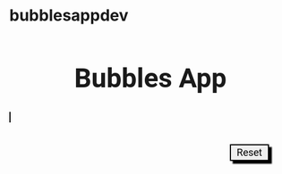 # bubblesappdev
<!DOCTYPE html>
<html>

<head>
</head>

<body>
    <h1 style="text-align:center; font-size:48px; font-family:Roboto;"> Bubbles App</h1>
    <canvas id="myCanvas" width="1000" height="900" style="border:1px solid black; line-width:3;"></canvas>
    <div style="text-align:right;">
        <button id="resetButton" style="border:2px solid black; font-size:18px; font-family:Roboto; height:30px; width:70px;  box-shadow:5px 5px 2px black; margin:40px;">Reset</button>
    </div>
    <script>
        let canvas = document.getElementById("myCanvas");
        let ctx = canvas.getContext("2d");

        let ctx1 = canvas.getContext("2d");
        ctx1.fillStyle = "yellow";
        ctx1.beginPath();
        ctx1.arc(150, 100, 50, 0, 2 * Math.PI);
        ctx1.fill();
        ctx1.stroke();

        let ctx2 = canvas.getContext("2d");
        ctx2.fillStyle = "blue";
        ctx2.beginPath();
        ctx2.arc(150, 300, 50, 0, 2 * Math.PI);
        ctx2.fill();
        ctx2.stroke();

        let ctx3 = canvas.getContext("2d");
        ctx3.fillStyle = "red";
        ctx3.beginPath();
        ctx3.arc(150, 500, 50, 0, 2 * Math.PI);
        ctx3.fill();
        ctx3.stroke();

        let ctx4 = canvas.getContext("2d");
        ctx4.fillStyle = "green";
        ctx4.beginPath();
        ctx4.arc(150, 700, 50, 0, 2 * Math.PI);
        ctx4.fill();
        ctx4.stroke();

        ctx.beginPath();
        canvas_arrow(ctx, 800, 100, 700, 100);
        canvas_arrow(ctx, 800, 300, 700, 300);
        canvas_arrow(ctx, 800, 500, 700, 500);
        canvas_arrow(ctx, 800, 700, 700, 700);
        ctx.lineWidth = "7"
        ctx.stroke();

        function canvas_arrow(context, fromx, fromy, tox, toy) {
            var headlength = 10;
            var dx = tox - fromx;
            var dy = toy - fromy;
            var angle = Math.atan2(dy, dx);
            context.moveTo(fromx, fromy);
            context.lineTo(tox, toy);
            context.lineTo(tox - headlength * Math.cos(angle - Math.PI / 6), toy - headlength * Math.sin(angle - Math.PI / 6));
            context.moveTo(tox, toy);
            context.lineTo(tox - headlength * Math.cos(angle + Math.PI / 6), toy - headlength * Math.sin(angle + Math.PI / 6));
        };


        canvas.addEventListener("click", function(event) {
            let x = event.offsetX;
            let y = event.offsetY;
            console.log(x);
            console.log(y);
            if (x <= 200 && (y >= 100 && y <= 150)) {
                let ctx1 = canvas.getContext("2d");
                ctx1.fillStyle = "#d3d3d3";
                ctx1.beginPath();
                ctx1.arc(150, 100, 50, 0, 2 * Math.PI);
                ctx1.lineWidth = "1"
                ctx1.fill();
                ctx1.stroke();

                ctx.beginPath();
                canvas_arrow(ctx, 200, 100, 300, 100);
                ctx.lineWidth = "7"
                ctx.stroke();
            }

            if (x <= 200 && (y >= 300 && y <= 350)) {
                let ctx2 = canvas.getContext("2d");
                ctx2.fillStyle = "#d3d3d3";
                ctx2.beginPath();
                ctx2.arc(150, 300, 50, 0, 2 * Math.PI);
                ctx2.lineWidth = "1"
                ctx2.fill();
                ctx1.stroke();

                ctx.beginPath();
                canvas_arrow(ctx, 200, 300, 300, 300);
                ctx.lineWidth = "7"
                ctx.stroke();
            }

            if (x <= 200 && (y >= 500 && y <= 550)) {
                let ctx3 = canvas.getContext("2d");
                ctx3.fillStyle = "#d3d3d3";
                ctx3.beginPath();
                ctx3.arc(150, 500, 50, 0, 2 * Math.PI);
                ctx3.lineWidth = "1"
                ctx3.fill();
                ctx3.stroke();

                ctx.beginPath();
                canvas_arrow(ctx, 200, 500, 300, 500);
                ctx.lineWidth = "7"
                ctx.stroke();
            }

            if (x <= 200 && (y >= 700 && y <= 750)) {
                let ctx4 = canvas.getContext("2d");
                ctx4.fillStyle = "#d3d3d3";
                ctx4.beginPath();
                ctx4.arc(150, 700, 50, 0, 2 * Math.PI);
                ctx4.lineWidth = "1"
                ctx4.fill();
                ctx4.stroke();

                ctx.beginPath();
                canvas_arrow(ctx, 200, 700, 300, 700);
                ctx.lineWidth = "7"
                ctx.stroke();
            }

        });

        let resetBtnEl = document.getElementById("resetButton");
        resetBtnEl.addEventListener("click", function(event) {

            let ctx1 = canvas.getContext("2d");
            ctx1.fillStyle = "yellow";
            ctx1.beginPath();
            ctx1.arc(150, 100, 50, 0, 2 * Math.PI);
            ctx.lineWidth = "1"
            ctx1.fill();
            ctx1.stroke();


            ctx.beginPath();
            canvas_arrow(ctx, 800, 100, 700, 100);
            ctx.lineWidth = "7"
            ctx.stroke();


            let ctx2 = canvas.getContext("2d");
            ctx2.fillStyle = "blue";
            ctx2.beginPath();
            ctx2.arc(150, 300, 50, 0, 2 * Math.PI);
            ctx.lineWidth = "1"
            ctx2.fill();
            ctx2.stroke();

            ctx.beginPath();
            canvas_arrow(ctx, 800, 300, 700, 300);
            ctx.lineWidth = "7"
            ctx.stroke();

            let ctx3 = canvas.getContext("2d");
            ctx3.fillStyle = "red";
            ctx3.beginPath();
            ctx3.arc(150, 500, 50, 0, 2 * Math.PI);
            ctx.lineWidth = "1"
            ctx3.fill();
            ctx3.stroke();

            ctx.beginPath();
            canvas_arrow(ctx, 800, 500, 700, 500);
            ctx.lineWidth = "7"
            ctx.stroke();

            let ctx4 = canvas.getContext("2d");
            ctx4.fillStyle = "green";
            ctx4.beginPath();
            ctx4.arc(150, 700, 50, 0, 2 * Math.PI);
            ctx.lineWidth = "1"
            ctx4.fill();
            ctx4.stroke();

            ctx.beginPath();
            canvas_arrow(ctx, 800, 700, 700, 700);
            ctx.lineWidth = "7"
            ctx.stroke();
        });
    </script>
</body>

</html>
